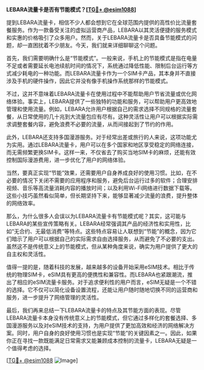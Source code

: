 **LEBARA流量卡是否有节能模式？[[TG💪+ @esim1088](https://t.me/s/esim1088)]**

提到LEBARA流量卡，相信不少人都会想到它在全球范围内提供的高性价比流量套餐服务。作为一款备受关注的虚拟运营商产品，LEBARA以其灵活便捷的服务模式和实惠的价格吸引了众多用户。然而，关于LEBARA流量卡是否具备节能模式的问题，却一直困扰着不少朋友。今天，我们就来详细聊聊这个问题。

首先，我们需要明确什么是“节能模式”。一般来说，手机上的节能模式是指在电量不足或者需要延长电池续航时间的情况下，系统通过降低性能、限制后台运行等方式减少耗电的一种功能。而LEBARA流量卡作为一个SIM卡产品，其本身并不直接涉及手机的硬件操作，因此它并没有像手机操作系统那样的节能模式。

不过，这并不意味着LEBARA流量卡在使用过程中不能帮助用户节省流量或优化网络体验。事实上，LEBARA提供了一些独特的功能和服务，可以帮助用户更高效地管理和使用流量。例如，LEBARA允许用户根据自己的需求选择不同规格的流量套餐，从日常使用的几十兆到大流量包应有尽有。这种灵活性让用户可以根据实际需求调整套餐内容，避免浪费不必要的流量，从而间接起到了节约的作用。

此外，LEBARA还支持多国漫游服务。对于经常出差或旅行的人来说，这项功能尤为实用。通过LEBARA流量卡，用户可以在多个国家和地区享受稳定的网络连接，而无需频繁更换SIM卡。这样一来，不仅省去了购买当地SIM卡的麻烦，还能有效控制国际漫游费用，进一步优化了用户的网络体验。

当然，要真正实现“节能”效果，还需要用户自身养成良好的使用习惯。比如，在不必要的情况下关闭不需要的应用程序和服务，避免后台运行过多的软件；合理安排视频、音乐等高流量消耗内容的播放时间；以及利用Wi-Fi网络进行数据下载等。这些小技巧虽然看似简单，但长期坚持下来，能够显著减少流量的浪费，提升整体的网络效率。

那么，为什么很多人会误以为LEBARA流量卡有节能模式呢？其实，这可能与LEBARA的某些宣传策略有关。LEBARA经常强调其产品的经济性和实用性，比如“无合约、无最低消费”等特点。这些特点容易让人联想到“节能”的概念，因为它们暗示了用户可以根据自己的实际需求自由选择服务，从而避免了不必要的支出。虽然这不是传统意义上的节能模式，但从某种角度来说，确实为用户提供了更大的自主权和灵活性。

值得一提的是，随着科技的发展，越来越多的设备开始采用eSIM技术。相比于传统的物理SIM卡，eSIM具有更高的便携性和兼容性。而LEBARA也紧跟潮流，推出了相应的eSIM流量卡服务。对于追求便利性的用户而言，eSIM无疑是一个不错的选择。它不仅可以简化设备设置流程，还能让用户随时随地切换不同的运营商和服务，进一步提升了网络管理的灵活性。

最后，我们再来总结一下LEBARA流量卡的特点及其节能方面的表现。尽管LEBARA流量卡本身没有传统意义上的节能模式，但它通过多样化的套餐选择、多国漫游服务以及对eSIM技术的支持，为用户提供了更加高效和经济的网络解决方案。同时，用户自身的良好使用习惯也是实现“节能”的关键因素之一。因此，如果你正在寻找一款既能满足日常需求又能兼顾成本控制的流量卡，LEBARA无疑是一个值得考虑的选择。

[[TG💪+ @esim1088](https://t.me/s/esim1088) ![Image](https://i.postimg.cc/4NQfJmqS/Snipaste-2025-05-13-00-14-12.png)]
